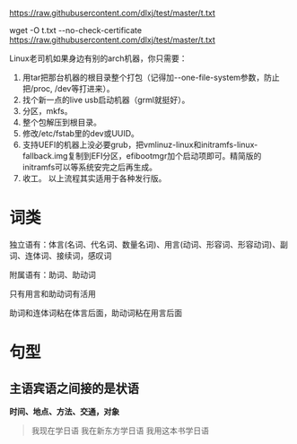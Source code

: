 

https://raw.githubusercontent.com/dlxj/test/master/t.txt

wget -O t.txt --no-check-certificate https://raw.githubusercontent.com/dlxj/test/master/t.txt

Linux老司机如果身边有别的arch机器，你只需要：
1. 用tar把那台机器的根目录整个打包（记得加--one-file-system参数，防止把/proc, /dev等打进来）。
2. 找个新一点的live usb启动机器（grml就挺好）。
3. 分区，mkfs。
4. 整个包解压到根目录。
5. 修改/etc/fstab里的dev或UUID。
6. 支持UEFI的机器上没必要grub，把vmlinuz-linux和initramfs-linux-fallback.img复制到EFI分区，efibootmgr加个启动项即可。精简版的initramfs可以等系统安完之后再生成。
7. 收工。
以上流程其实适用于各种发行版。



# 词类

独立语有：体言(名词、代名词、数量名词)、用言(动词、形容词、形容动词)、副词、连体词、接续词，感叹词

附属语有：助词、助动词

只有用言和助动词有活用

助词和连体词粘在体言后面，助动词粘在用言后面


# 句型

## 主语宾语之间接的是状语

**时间、地点、方法、交通，对象**
> 我现在学日语
> 我在新东方学日语
> 我用这本书学日语

